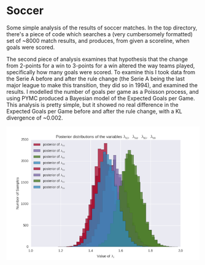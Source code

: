 # Soccer

Some simple analysis of the results of soccer matches. In the top directory, there's a piece of code which searches a (very cumbersomely formatted) set of ~8000 match results, and produces, from given a scoreline, when goals were scored.

The second piece of analysis examines that hypothesis that the change from 2-points for a win to 3-points for a win altered the way teams played, specifically how many goals were scored. To examine this I took data from the Serie A before and after the rule change (the Serie A being the last major league to make this transition, they did so in 1994), and examined the results. I modelled the number of goals per game as a Poisson process, and using PYMC produced a Bayesian model of the Expected Goals per Game. This analysis is pretty simple, but it showed no real difference in the Expected Goals per Game before and after the rule change, with a KL divergence of ~0.002. 

![Poisson](https://github.com/neal-o-r/soccer/blob/master/goals/posterior.png)
